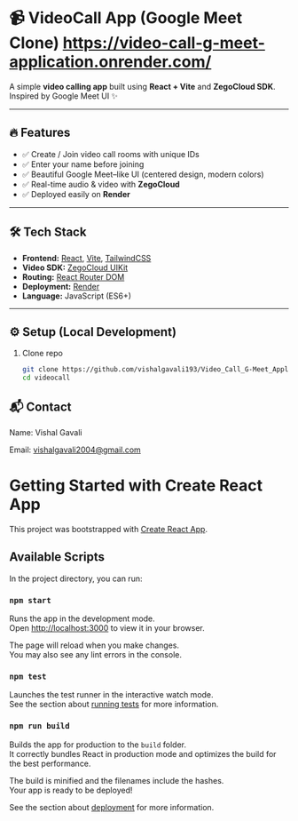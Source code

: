 # 📹 VideoCall App (Google Meet Clone) https://video-call-g-meet-application.onrender.com/

A simple **video calling app** built using **React + Vite** and **ZegoCloud SDK**.  
Inspired by Google Meet UI ✨

---

## 🔥 Features
- ✅ Create / Join video call rooms with unique IDs  
- ✅ Enter your name before joining  
- ✅ Beautiful Google Meet–like UI (centered design, modern colors)  
- ✅ Real-time audio & video with **ZegoCloud**  
- ✅ Deployed easily on **Render**  

---

## 🛠️ Tech Stack
- **Frontend:** [React](https://react.dev/), [Vite](https://vitejs.dev/), [TailwindCSS](https://tailwindcss.com/)
- **Video SDK:** [ZegoCloud UIKit](https://www.zegocloud.com/)
- **Routing:** [React Router DOM](https://reactrouter.com/)
- **Deployment:** [Render](https://render.com/)
- **Language:** JavaScript (ES6+)


---

## ⚙️ Setup (Local Development)

1. Clone repo  
   ```bash
   git clone https://github.com/vishalgavali193/Video_Call_G-Meet_Application/videocall.git
   cd videocall

## 📬 Contact

Name: Vishal Gavali

Email: vishalgavali2004@gmail.com




# Getting Started with Create React App

This project was bootstrapped with [Create React App](https://github.com/facebook/create-react-app).

## Available Scripts

In the project directory, you can run:

### `npm start`

Runs the app in the development mode.\
Open [http://localhost:3000](http://localhost:3000) to view it in your browser.

The page will reload when you make changes.\
You may also see any lint errors in the console.

### `npm test`

Launches the test runner in the interactive watch mode.\
See the section about [running tests](https://facebook.github.io/create-react-app/docs/running-tests) for more information.

### `npm run build`

Builds the app for production to the `build` folder.\
It correctly bundles React in production mode and optimizes the build for the best performance.

The build is minified and the filenames include the hashes.\
Your app is ready to be deployed!

See the section about [deployment](https://facebook.github.io/create-react-app/docs/deployment) for more information.


